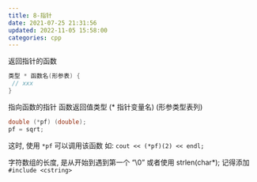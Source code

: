 ```yaml
---
title: 8-指针
date: 2021-07-25 21:31:56
updated: 2022-11-05 15:58:00
categories: cpp
---
```


返回指针的函数

```c
类型 * 函数名(形参表) {
 // xxx
}
```

指向函数的指针
函数返回值类型 (* 指针变量名) (形参类型表列)

```c
double (*pf) (double);
pf = sqrt;
```

<!-- more -->

这时, 使用 `*pf` 可以调用该函数
如: `cout << (*pf)(2) << endl;`

字符数组的长度, 是从开始到遇到第一个 “\0”
或者使用 strlen(char*); 记得添加 `#include <cstring>`

